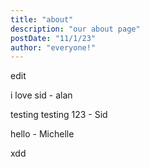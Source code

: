 ```yaml
---
title: "about"
description: "our about page"
postDate: "11/1/23"
author: "everyone!"
---
```


edit

i love sid - alan

testing testing 123 - Sid

hello - Michelle

xdd



